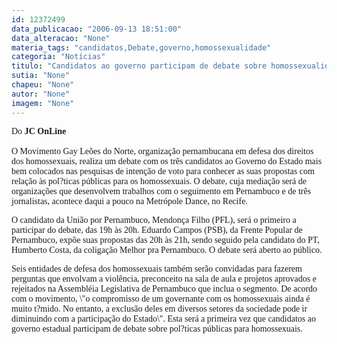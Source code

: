 ```yaml
---
id: 12372499
data_publicacao: "2006-09-13 18:51:00"
data_alteracao: "None"
materia_tags: "candidatos,Debate,governo,homossexualidade"
categoria: "Notícias"
titulo: "Candidatos ao governo participam de debate sobre homossexualidade"
sutia: "None"
chapeu: "None"
autor: "None"
imagem: "None"
---
```

<p><P align=left><FONT face=\"Franklin Gothic Medium\"><FONT face=Verdana>Do<STRONG> JC OnLine</STRONG></FONT><BR><BR><FONT face=Verdana>O Movimento Gay Leões do Norte, organização pernambucana em defesa dos direitos dos homossexuais, realiza um debate com os três candidatos ao Governo do Estado mais bem colocados nas pesquisas de intenção de voto para conhecer as suas propostas com relação às pol?ticas públicas para os homossexuais. O debate, cuja mediação será de organizações que desenvolvem trabalhos com o seguimento em Pernambuco e de três jornalistas, acontece daqui a pouco na Metrópole Dance, no Recife.</FONT></P></p>
<p><P align=left><FONT face=Verdana>O candidato da União por Pernambuco, Mendonça Filho (PFL), será o primeiro a participar do debate, das 19h às 20h. Eduardo Campos (PSB), da Frente Popular de Pernambuco, expõe suas propostas das 20h às 21h, sendo seguido pela candidato do PT, Humberto Costa, da coligação Melhor pra Pernambuco. O debate será aberto ao público.</FONT></P></p>
<p><P align=left><FONT face=Verdana>Seis entidades de defesa dos homossexuais também serão convidadas para fazerem perguntas que envolvam a violência, preconceito na sala de aula e projetos aprovados e rejeitados na Assembléia Legislativa de Pernambuco que inclua o segmento. De acordo com o movimento, \"o compromisso de um governante com os homossexuais ainda é muito t?mido. No entanto, a exclusão deles em diversos setores da sociedade pode ir diminuindo com a participação do Estado\". Esta será a primeira vez que candidatos ao governo estadual participam de debate sobre pol?ticas públicas para homossexuais.</FONT></P></FONT> </p>
